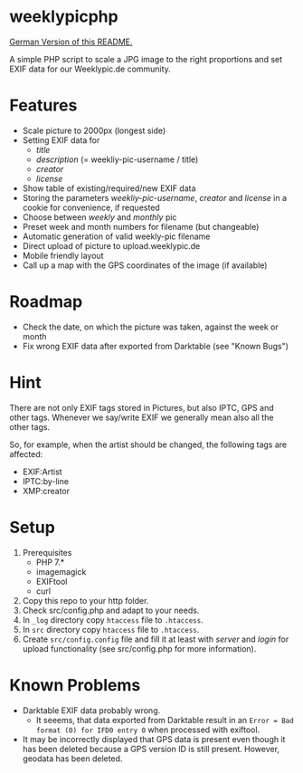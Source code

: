 # weeklypicphp

[German Version of this README.](README_DE.md)

A simple PHP script to scale a JPG image to the right proportions and set EXIF data for our Weeklypic.de community.

# Features

* Scale picture to 2000px (longest side)
* Setting EXIF data for
  * *title*
  * *description* (= weekliy-pic-username / title)
  * *creator*
  * *license*
* Show table of existing/required/new EXIF data
* Storing the parameters *weekliy-pic-username*, *creator* and *license* in a cookie for convenience, if requested
* Choose between *weekly* and *monthly* pic
* Preset week and month numbers for filename (but changeable)
* Automatic generation of valid weekly-pic filename
* Direct upload of picture to upload.weeklypic.de
* Mobile friendly layout
* Call up a map with the GPS coordinates of the image (if available)

# Roadmap

* Check the date, on which the picture was taken, against the week or month
* Fix wrong EXIF data after exported from Darktable (see "Known Bugs")

# Hint

There are not only EXIF tags stored in Pictures, but also IPTC, GPS and other tags.
Whenever we say/write EXIF we generally mean also all the other tags.

So, for example, when the artist should be changed, the following tags are affected:
* EXIF:Artist
* IPTC:by-line
* XMP:creator

# Setup

1. Prerequisites
    * PHP 7.*
    * imagemagick
    * EXIFtool
    * curl
1. Copy this repo to your http folder.
2. Check src/config.php and adapt to your needs.
3. In `_log` directory copy `htaccess` file to `.htaccess`.
3. In `src` directory copy `htaccess` file to `.htaccess`.
5. Create `src/config.config` file and fill it at least with *server* and *login* for upload functionality (see src/config.php for more information).


# Known Problems

* Darktable EXIF data probably wrong.
  * It seeems, that data exported from Darktable result in an `Error = Bad format (0) for IFD0 entry 0` when processed with exiftool.
* It may be incorrectly displayed that GPS data is present even though it has been deleted because a GPS version ID is still present. However, geodata has been deleted.

